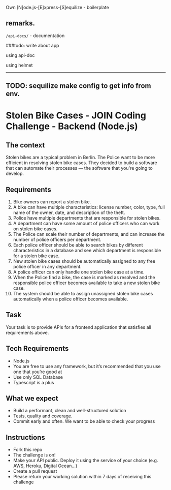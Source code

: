 Own [N]ode.js-[E]xpress-[S]equilize - boilerplate

## remarks. 

`/api-docs/` - documentation 

###todo: write about app

using api-doc

using helmet

--------------------
TODO:
sequilize make  config to get info from env.
--------------------

# Stolen Bike Cases - JOIN Coding Challenge - Backend (Node.js)

## The context
Stolen bikes are a typical problem in Berlin. The Police want to be more efficient in resolving stolen bike cases. They decided to build a software that can automate their processes — the software that you're going to develop. 
## Requirements
1. Bike owners can report a stolen bike.
1. A bike can have multiple characteristics: license number, color, type, full name of the owner, date, and description of the theft.
1. Police have multiple departments that are responsible for stolen bikes. 
1. A department can have some amount of police officers who can work on stolen bike cases.
1. The Police can scale their number of departments, and can increase the number of police officers per department.
1. Each police officer should be able to search bikes by different characteristics in a database and see which department is responsible for a stolen bike case.
1. New stolen bike cases should be automatically assigned to any free police officer in any department.  
1. A police officer can only handle one stolen bike case at a time. 
1. When the Police find a bike, the case is marked as resolved and the responsible police officer becomes available to take a new stolen bike case. 
1. The system should be able to assign unassigned stolen bike cases automatically when a police officer becomes available.

## Task
Your task is to provide APIs for a frontend application that satisfies all requirements above.
## Tech Requirements
- Node.js
- You are free to use any framework, but it’s recommended that you use one that you’re good at
- Use only SQL Database
- Typescript is a plus

## What we expect
- Build a performant, clean and well-structured solution
- Tests, quality and coverage. 
- Commit early and often. We want to be able to check your progress

## Instructions
- Fork this repo
- The challenge is on!
- Make your API public. Deploy it using the service of your choice (e.g. AWS, Heroku, Digital Ocean...)
- Create a pull request
- Please return your working solution within 7 days of receiving this challenge
